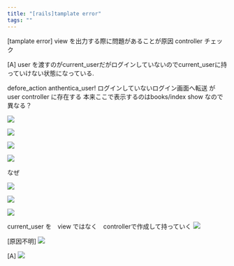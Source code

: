 ```yaml
---
title: "[rails]tamplate error"
tags: ""
---
```


[tamplate error]
view を出力する際に問題があることが原因
controller チェック

[A]
user を渡すのがcurrent_userだがログインしていないのでcurrent_userに持っていけない状態になっている.

defore_action anthentica_user! ログインしていないログイン画面へ転送
が user controller に存在する
本来ここで表示するのはbooks/index  show なので異なる？

![](2020-07-18-11-23-41.png)

![](2020-07-18-11-24-47.png)

![](2020-07-18-11-25-03.png)

![](2020-07-18-11-25-39.png)

なぜ

![](2020-07-18-11-30-51.png)

![](2020-07-18-11-31-19.png)

![](2020-07-18-11-33-20.png)

current_user を　view ではなく　controllerで作成して持っていく
![](2020-07-18-11-37-54.png)

[原因不明]
![](2020-07-18-11-38-17.png)

[A]
![](2020-07-19-12-13-49.png)
